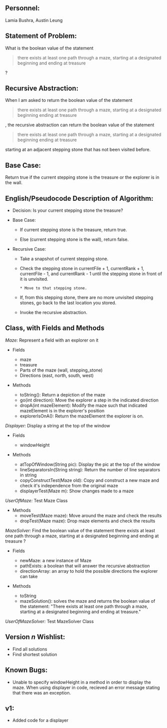 ## Personnel: 
Lamia Bushra, Austin Leung

## Statement of Problem: 
What is the boolean value of the statement

>there exists at least one path through a maze, starting at a designated beginning and ending at treasure

?


## Recursive Abstraction: 
When I am asked to return the boolean value of the statement 

>there exists at least one path through a maze, starting at a designated beginning ending at treasure 

, the recursive abstraction can return the boolean value of the statement 

>there exists at least one path through a maze, starting at a designated beginning ending at treasure

starting at an adjacent stepping stone that has not been visited before.


## Base Case:
Return true if the current stepping stone is the treasure or the explorer is in the wall.


## English/Pseudocode Description of Algorithm:

* Decision: Is your current stepping stone the treasure?

* Base Case: 

   * If current stepping stone is the treasure, return true.
   
   * Else (current stepping stone is the wall), return false.
   
* Recursive Case:
         
   * Take a snapshot of current stepping stone.

   * Check the stepping stone in currentFile + 1, currentRank + 1, currentFile - 1, and currentRank - 1 until the stepping stone in front of it is unvisited.
   
         * Move to that stepping stone.
         
   * If, from this stepping stone, there are no more unvisited stepping stones, go back to the last location you stored.
   
   * Invoke the recursive abstraction.


## Class, with Fields and Methods

*Maze:* 
Represent a field with an explorer on it
   * Fields
      * maze
      * treasure
      * Parts of the maze (wall, stepping_stone)
      * Directions (east, north, south, west)
   
   * Methods
      * toString(): Return a depiction of the maze
      * go(int direction): Move the explorer a step in the indicated direction
      * dropA(int mazeElement): Modify the maze such that indicated mazeElement is in the explorer's position
      * explorerIsOnA(): Return the mazeElement the explorer is on.
   
*Displayer:*
Display a string at the top of the window

   * Fields
      * windowHeight

   * Methods
      * atTopOfWindow(String pic): Display the pic at the top of the window
      * lineSeparatorsIn(String string): Return the number of line separators in string
      * copyConstructTest(Maze old): Copy and construct a new maze and check it's independence from the original maze
      * displayerTest(Maze m): Show changes made to a maze 

*UserOfMaze:*
Test Maze Class
   * Methods
      * moveTest(Maze maze): Move around the maze and check the results
      * dropTest(Maze maze): Drop maze elements and check the results

*MazeSolver:*
Find the boolean value of the statement
      there exists at least one path through a maze, starting at a designated beginning and ending at treasure
?

   * Fields
      * newMaze: a new instance of Maze
      * pathExists: a boolean that will answer the recursive abstraction
      * directionArray: an array to hold the possible directions the explorer can take

   * Methods
      * toString
      * mazeSolution(): solves the maze and returns the boolean value of the statement: "There exists at least one path through a maze, starting at a designated beginning and ending at treasure."

*UserOfMazeSolver:*
Test MazeSolver Class
   
## Version *n* Wishlist:
* Find all solutions
* Find shortest solution

## Known Bugs:
* Unable to specify windowHeight in a method in order to display the maze. When using displayer in code, recieved an error message stating that there was an exception.

## v1:
* Added code for a displayer


